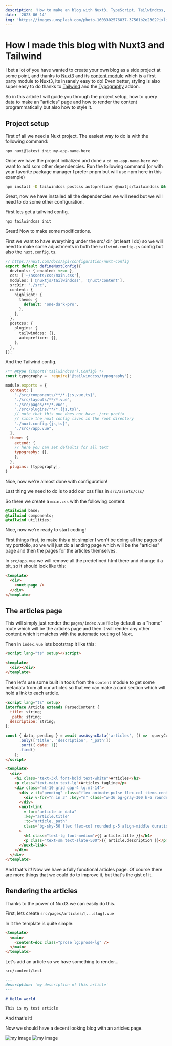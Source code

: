 ```yaml
---
description: 'How to make an blog with Nuxt3, TypeScript, Tailwindcss, and markdown.'
date: '2023-06-14'
img: 'https://images.unsplash.com/photo-1603302576837-37561b2e2302?ixlib=rb-4.0.3&ixid=M3wxMjA3fDB8MHxwaG90by1wYWdlfHx8fGVufDB8fHx8fA%3D%3D&auto=format&fit=crop&w=3268&q=80'
---
```


# How I made this blog with Nuxt3 and Tailwind

I bet a lot of you have wanted to create your own blog as a side project at some point, and thanks to [Nuxt3](https://nuxt.com/docs) and
its [content module](https://nuxt.com/modules/content) which is a first party module to Nuxt3, its insanely easy to do! Even better, styling is also super easy to do thanks to [Tailwind](https://tailwindcss.com/) and the [Typography](https://tailwindcss.com/docs/typography-plugin) addon.

So in this article I will guide you through the project setup, how to query data to make an "articles" page
and how to render the content programmatically but also how to style it.

## Project setup

First of all we need a Nuxt project. The easiest way to do is with the following command:

```bash
npx nuxi@latest init my-app-name-here
```

Once we have the project initialized and done a `cd my-app-name-here` we want to add som other dependencies. Run the following command (or with your favorite package manager I prefer pnpm but will use npm here in this example)

```bash
npm install -D tailwindcss postcss autoprefixer @nuxtjs/tailwindcss && npm install @nuxt/content
```

Great, now we have installed all the dependencies we will need but we will need to do some other configuration.

First lets get a tailwind config.

```bash
npx tailwindcss init
```

Great! Now to make some modifications.

First we want to have everything under the src/ dir (at least I do) so we will need to make some adjustments in both the `tailwind.config.js` config but also the `nuxt.config.ts`.

```ts
// https://nuxt.com/docs/api/configuration/nuxt-config
export default defineNuxtConfig({
  devtools: { enabled: true },
  css: ['~/assets/css/main.css'],
  modules: ['@nuxtjs/tailwindcss', '@nuxt/content'],
  srcDir: './src',
  content: {
    highlight: {
      theme: {
        default: 'one-dark-pro',
      },
    },
  },
  postcss: {
    plugins: {
      tailwindcss: {},
      autoprefixer: {},
    },
  },
});
```

And the Tailwind config.

```js
/** @type {import('tailwindcss').Config} */
const typography =  require('@tailwindcss/typography');

module.exports = {
  content: [
    "./src/components/**/*.{js,vue,ts}",
    "./src/layouts/**/*.vue",
    "./src/pages/**/*.vue",
    "./src/plugins/**/*.{js,ts}",
    // note that this one does not have ./src prefix
    // since the nuxt config lives in the root directory
    "./nuxt.config.{js,ts}",
    "./src//app.vue",
  ],
  theme: {
    extend: {
    // here you can set defaults for all text
    typography: {},
    },
  },
  plugins: [typography],
}
```

Nice, now we're almost done with configuration!

Last thing we need to do is to add our css files in `src/assets/css/`

So there we create a `main.css` with the following content:

```css
@tailwind base;
@tailwind components;
@tailwind utilities;
```

Nice, now we're ready to start coding!

First things first, to make this a bit simpler I won't be doing all the pages of my portfolio, so we will just do a landing page which will be the "articles" page and then the pages for the articles themselves.

In `src/app.vue` we will remove all the predefined html there and change it a bit, so it should look like this:

```html
<template>
  <div>
    <nuxt-page />
  </div>
</template>
```

## The articles page

This will simply just render the `pages/index.vue` file by default as a "home" route which will be the articles page and then it will render any other content which it matches with the automatic routing of Nuxt.

Then in `index.vue` lets bootstrap it like this:

```html
<script lang="ts" setup></script>

<template>
  <div></div>
</template>
```

Then let's use some built in tools from the `content` module to get some metadata from all our articles so that we can make a card section which will hold a link to each article.

```html
<script lang="ts" setup>
interface Article extends ParsedContent {
  title: string;
  _path: string;
  description: string;
};

const { data, pending } = await useAsyncData('articles', () =>  queryContent<Article[]>('articles')
      .only(['title', 'description', '_path'])
      .sort({ date: 1})
      .find()
    );
</script>

<template>
  <div>
    <h1 class="text-3xl font-bold text-white">Articles</h1>
    <p class="text-main text-lg">Articles tagline</p>
    <div class="mt-10 grid gap-4 lg:mt-14">
      <div v-if="pending" class="flex animate-pulse flex-col items-center h-full justify-center">
        <div v-for="n in 3" :key="n" class="w-36 bg-gray-300 h-6 rounded-md"></div>
      </div>
      <nuxt-link
        v-for="article in data"
        :key="article.title"
        :to="article._path"
        class="bg-sky-50 flex flex-col rounded p-5 align-middle duration-150 ease-in-out hover:cursor-pointer hover:opacity-80"
      >
        <h4 class="text-lg font-medium">{{ article.title }}</h4>
        <p class="text-sm text-slate-500">{{ article.description }}</p>
      </nuxt-link>
    </div>
  </div>
</template>
```

And that's it! Now we have a fully functional articles page. Of course there are more things that we could do to improve it, but that's the gist of it.

## Rendering the articles

Thanks to the power of Nuxt3 we can easily do this.

First, lets create `src/pages/articles/[...slug].vue`

In it the template is quite simple:

```html
<template>
  <main>
    <content-doc class="prose lg:prose-lg" />
  </main>
</template>
```

Let's add an article so we have something to render...

`src/content/test`

```md
---
description: 'my description of this article'
---

# Hello world

This is my test article


```

And that's it!

Now we should have a decent looking blog with an articles page.

![my image](/blog-home.png)
![my image](/blog-article.png)
